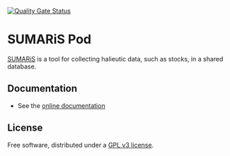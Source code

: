 [![Quality Gate Status](http://visi-common-sonar.ifremer.fr:9000/api/project_badges/measure?project=imagine-pod&metric=alert_status)](http://visi-common-sonar.ifremer.fr:9000/dashboard?id=imagine-pod)

SUMARiS Pod
===========

[SUMARiS](http://sumaris.net) is a tool for collecting halieutic data, such as stocks, in a shared database.

## Documentation

 - See the [online documentation](./src/site/markdown/index.md)

## License

Free software, distributed under a [GPL v3 license](./src/site/markdown/LICENSE.md).
